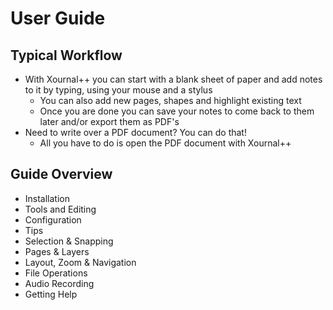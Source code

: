 # User Guide
## Typical Workflow
- With Xournal++ you can start with a blank sheet of paper and add notes to it by typing, using your mouse and a stylus
  - You can also add new pages, shapes and highlight existing text
  - Once you are done you can save your notes to come back to them later and/or export them as PDF's
- Need to write over a PDF document? You can do that!
  - All you have to do is open the PDF document with Xournal++

## Guide Overview
- Installation
- Tools and Editing
- Configuration
- Tips
- Selection & Snapping
- Pages & Layers
- Layout, Zoom & Navigation
- File Operations
- Audio Recording
- Getting Help
